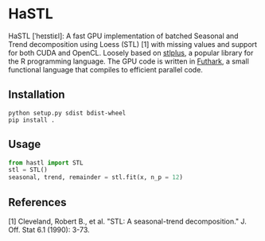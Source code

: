 # HaSTL
HaSTL \[ˈheɪstiɛl\]: A fast GPU implementation of batched Seasonal and Trend decomposition using Loess (STL) [1] with missing values and support for both CUDA and OpenCL. Loosely based on [stlplus](https://github.com/hafen/stlplus), a popular library for the R programming language. The GPU code is written in [Futhark](https://futhark-lang.org/), a small functional language that compiles to efficient parallel code.
## Installation
```
python setup.py sdist bdist-wheel
pip install .
```
## Usage
```python
from hastl import STL
stl = STL()
seasonal, trend, remainder = stl.fit(x, n_p = 12)

```
## References
[1] Cleveland, Robert B., et al. "STL: A seasonal-trend decomposition." J. Off. Stat 6.1 (1990): 3-73.

